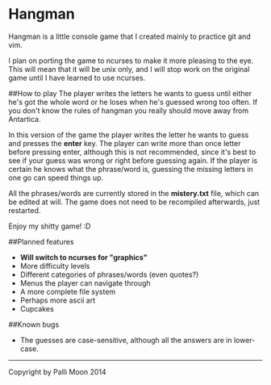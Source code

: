 Hangman
=======
Hangman is a little console game that I created mainly to practice git and vim.

I plan on porting the game to ncurses to make it more pleasing to the eye. This will mean that it will be unix only, and I will stop work on the original game until I have learned to use ncurses.

##How to play
The player writes the letters he wants to guess until either he's got the whole word or he loses when he's guessed wrong too often. If you don't know the rules of hangman you really should move away from Antartica.

In this version of the game the player writes the letter he wants to guess and presses the **enter** key. The player can write more than once letter before pressing enter, although this is not recommended, since it's best to see if your guess was wrong or right before guessing again. If the player is certain he knows what the phrase/word is, guessing the missing letters in one go can speed things up.

All the phrases/words are currently stored in the **mistery.txt** file, which can be edited at will. The game does not need to be recompiled afterwards, just restarted.

Enjoy my shitty game! :D

##Planned features
* **Will switch to ncurses for "graphics"**
* More difficulty levels
* Different categories of phrases/words (even quotes?)
* Menus the player can navigate through
* A more complete file system
* Perhaps more ascii art
* Cupcakes

##Known bugs
* The guesses are case-sensitive, although all the answers are in lower-case.

----------------------------

Copyright by Palli Moon 2014
